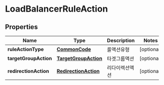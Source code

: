 
# LoadBalancerRuleAction

## Properties
Name | Type | Description | Notes
------------ | ------------- | ------------- | -------------
**ruleActionType** | [**CommonCode**](CommonCode.md) | 룰액션유형 |  [optional]
**targetGroupAction** | [**TargetGroupAction**](TargetGroupAction.md) | 타겟그룹액션 |  [optional]
**redirectionAction** | [**RedirectionAction**](RedirectionAction.md) | 리다이렉션액션 |  [optional]



